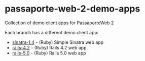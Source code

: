 # passaporte-web-2-demo-apps

Collection of demo client apps for PassaporteWeb 2

Each branch has a different demo client app:

- [sinatra-1.4](https://github.com/myfreecomm/passaporte-web-2-demo-apps/tree/sinatra-1.4) - (Ruby) Simple Sinatra web app
- [rails-4.2](https://github.com/myfreecomm/passaporte-web-2-demo-apps/tree/rails-4.2) - (Ruby) Rails 4.2 web app
- [rails-5.0](https://github.com/myfreecomm/passaporte-web-2-demo-apps/tree/rails-5.0) - (Ruby) Rails 5.0 web app
